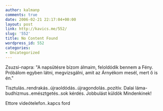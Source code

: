 ```yaml
---
author: kalmanp
comments: true
date: 2006-02-21 22:17:04+00:00
layout: post
link: http://kavics.me/552/
slug: '552'
title: No Content Found
wordpress_id: 552
categories:
- Uncategorized
---
```


Zsuzsi-napra:
"A napsütésre bízom álmaim, feloldódik bennem a Fény.
Próbálom egyben látni, megvizsgálni, amit az Árnyékom mesél, mert ő is én."

Tisztulás..rendrakás..újraoldódás..újragondolás..pozitív.
Dalai láma-budhizmus..emésztgetés..sok kérdés.
Jobbulást küldök Mindenkinek!

Ettore videótelefon..kapcs ford
